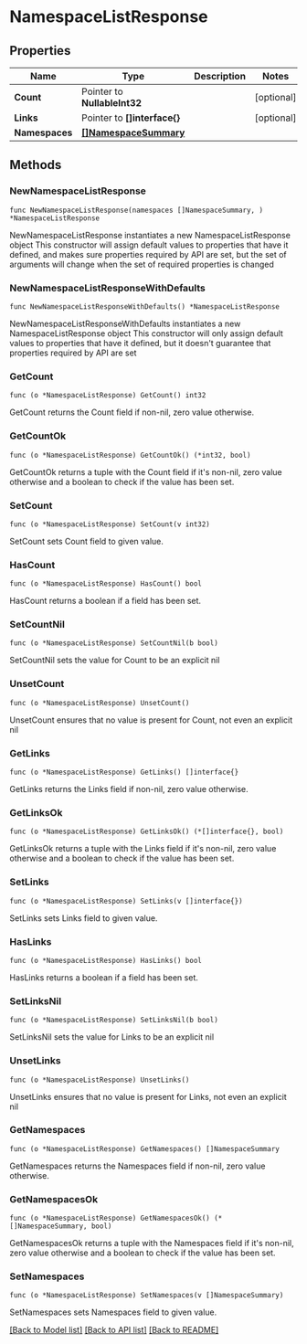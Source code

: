 # NamespaceListResponse

## Properties

Name | Type | Description | Notes
------------ | ------------- | ------------- | -------------
**Count** | Pointer to **NullableInt32** |  | [optional] 
**Links** | Pointer to **[]interface{}** |  | [optional] 
**Namespaces** | [**[]NamespaceSummary**](NamespaceSummary.md) |  | 

## Methods

### NewNamespaceListResponse

`func NewNamespaceListResponse(namespaces []NamespaceSummary, ) *NamespaceListResponse`

NewNamespaceListResponse instantiates a new NamespaceListResponse object
This constructor will assign default values to properties that have it defined,
and makes sure properties required by API are set, but the set of arguments
will change when the set of required properties is changed

### NewNamespaceListResponseWithDefaults

`func NewNamespaceListResponseWithDefaults() *NamespaceListResponse`

NewNamespaceListResponseWithDefaults instantiates a new NamespaceListResponse object
This constructor will only assign default values to properties that have it defined,
but it doesn't guarantee that properties required by API are set

### GetCount

`func (o *NamespaceListResponse) GetCount() int32`

GetCount returns the Count field if non-nil, zero value otherwise.

### GetCountOk

`func (o *NamespaceListResponse) GetCountOk() (*int32, bool)`

GetCountOk returns a tuple with the Count field if it's non-nil, zero value otherwise
and a boolean to check if the value has been set.

### SetCount

`func (o *NamespaceListResponse) SetCount(v int32)`

SetCount sets Count field to given value.

### HasCount

`func (o *NamespaceListResponse) HasCount() bool`

HasCount returns a boolean if a field has been set.

### SetCountNil

`func (o *NamespaceListResponse) SetCountNil(b bool)`

 SetCountNil sets the value for Count to be an explicit nil

### UnsetCount
`func (o *NamespaceListResponse) UnsetCount()`

UnsetCount ensures that no value is present for Count, not even an explicit nil
### GetLinks

`func (o *NamespaceListResponse) GetLinks() []interface{}`

GetLinks returns the Links field if non-nil, zero value otherwise.

### GetLinksOk

`func (o *NamespaceListResponse) GetLinksOk() (*[]interface{}, bool)`

GetLinksOk returns a tuple with the Links field if it's non-nil, zero value otherwise
and a boolean to check if the value has been set.

### SetLinks

`func (o *NamespaceListResponse) SetLinks(v []interface{})`

SetLinks sets Links field to given value.

### HasLinks

`func (o *NamespaceListResponse) HasLinks() bool`

HasLinks returns a boolean if a field has been set.

### SetLinksNil

`func (o *NamespaceListResponse) SetLinksNil(b bool)`

 SetLinksNil sets the value for Links to be an explicit nil

### UnsetLinks
`func (o *NamespaceListResponse) UnsetLinks()`

UnsetLinks ensures that no value is present for Links, not even an explicit nil
### GetNamespaces

`func (o *NamespaceListResponse) GetNamespaces() []NamespaceSummary`

GetNamespaces returns the Namespaces field if non-nil, zero value otherwise.

### GetNamespacesOk

`func (o *NamespaceListResponse) GetNamespacesOk() (*[]NamespaceSummary, bool)`

GetNamespacesOk returns a tuple with the Namespaces field if it's non-nil, zero value otherwise
and a boolean to check if the value has been set.

### SetNamespaces

`func (o *NamespaceListResponse) SetNamespaces(v []NamespaceSummary)`

SetNamespaces sets Namespaces field to given value.



[[Back to Model list]](../README.md#documentation-for-models) [[Back to API list]](../README.md#documentation-for-api-endpoints) [[Back to README]](../README.md)


